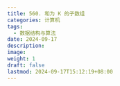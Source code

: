 ```yaml
---
title: 560. 和为 K 的子数组
categories: 计算机
tags:
  - 数据结构与算法
date: 2024-09-17
description: 
image: 
weight: 1
draft: false
lastmod: 2024-09-17T15:12:19+08:00
---
```




